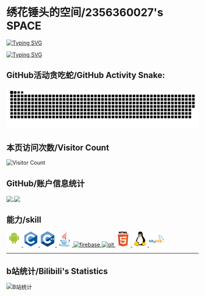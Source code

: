# 绣花锤头的空间/2356360027's SPACE
<!--   my-ticker --> 
[![Typing SVG](https://readme-typing-svg.herokuapp.com?color=%2336BCF7&center=true&vCenter=true&width=600&lines=Hi+there+👋,+I+am+2356360027;+Welcome+to+My+Space!;In+this+little+blogosphere;I+will+share+with+you+my+favorite+topics+and+areas+of+passion;I+hope+this+place+will+bring+you+knowledge+and+pleasure+and+let+us+explore+together+)](https://git.io/typing-svg)

[![Typing SVG](https://readme-typing-svg.herokuapp.com?color=%2336BCF7&center=true&vCenter=true&width=600&lines=你+好+👋,+我+是+绣+花+锤+头+;+欢+迎+来+到+我+的+空+间+!;+在+这+个+小+小+的+博+客+世+界+里+;我+将+与+您+分+享+我+喜+爱+的+话+题+和+热+衷+的+领+域+;+希+望++这+个+地++方+能+够+为+您+带+来+知+识+和+愉+悦+;让+我+们+一++同+探+索+吧+！)](https://git.io/typing-svg)


##  GitHub活动贪吃蛇/GitHub Activity Snake:
<!--   grid-snake -->

![2356360027's github activity graph](https://raw.githubusercontent.com/2356360027/2356360027/output/github-contribution-grid-snake.svg)


## 本页访问次数/Visitor Count
<!--   Visitor Count -->
![Visitor Count](https://profile-counter.glitch.me/2356360027/count.svg)

## GitHub/账户信息统计


<a href="https://github.com/anuraghazra/github-readme-stats">
  <img align="center" src="https://github-readme-stats.vercel.app/api?username=2356360027&count_private=true&show_icons=true&theme=dark" />
</a>
<a href="https://github.com/anuraghazra/convoychat">
  <img align="center" src="https://github-readme-stats.vercel.app/api/top-langs/?username=2356360027&langs_count=8&theme=dark&count_private=true&layout=compact&hide=javascript,html,css,CoffeeScript&card_width=280" />
</a>


## 能力/skill


<p align="left"> <a href="https://developer.android.com" target="_blank"> 
<img src="https://raw.githubusercontent.com/devicons/devicon/master/icons/android/android-original-wordmark.svg" alt="android" width="40" height="40"/> </a>
<a href="https://www.cprogramming.com/" target="_blank"> <img src="https://raw.githubusercontent.com/devicons/devicon/master/icons/c/c-original.svg" alt="c" width="40" height="40"/> </a> 
<a href="https://www.w3schools.com/cpp/" target="_blank"> <img src="https://raw.githubusercontent.com/devicons/devicon/master/icons/cplusplus/cplusplus-original.svg" alt="cplusplus" width="40" height="40"/> </a> 
<a href="https://www.java.com" target="_blank"> <img src="https://raw.githubusercontent.com/devicons/devicon/master/icons/java/java-original.svg" alt="java" width="40" height="40"/> </a> 
<a href="https://firebase.google.com/" target="_blank"> <img src="https://www.vectorlogo.zone/logos/firebase/firebase-icon.svg" alt="firebase" width="40" height="40"/> </a> 
<a href="https://git-scm.com/" target="_blank"> <img src="https://www.vectorlogo.zone/logos/git-scm/git-scm-icon.svg" alt="git" width="40" height="40"/> </a> 
<a href="https://www.w3.org/html/" target="_blank"> <img src="https://raw.githubusercontent.com/devicons/devicon/master/icons/html5/html5-original-wordmark.svg" alt="html5" width="40" height="40"/> </a> 
<a href="https://www.linux.org/" target="_blank"> <img src="https://raw.githubusercontent.com/devicons/devicon/master/icons/linux/linux-original.svg" alt="linux" width="40" height="40"/> </a> 
<a href="https://www.mysql.com/" target="_blank"> <img src="https://raw.githubusercontent.com/devicons/devicon/master/icons/mysql/mysql-original-wordmark.svg" alt="mysql" width="40" height="40"/> </a> 
</p>


***
## b站统计/Bilibili's Statistics

![B站统计](https://stats.justsong.cn/api/bilibili/?id=512266433)

